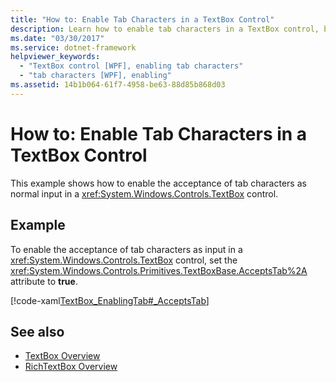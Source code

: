 ```yaml
---
title: "How to: Enable Tab Characters in a TextBox Control"
description: Learn how to enable tab characters in a TextBox control, by means of the included code example in XAML.
ms.date: "03/30/2017"
ms.service: dotnet-framework
helpviewer_keywords: 
  - "TextBox control [WPF], enabling tab characters"
  - "tab characters [WPF], enabling"
ms.assetid: 14b1b064-61f7-4958-be63-88d85b868d03
---
```

# How to: Enable Tab Characters in a TextBox Control

This example shows how to enable the acceptance of tab characters as normal input in a <xref:System.Windows.Controls.TextBox> control.

## Example

To enable the acceptance of tab characters as input in a <xref:System.Windows.Controls.TextBox> control, set the <xref:System.Windows.Controls.Primitives.TextBoxBase.AcceptsTab%2A> attribute to **true**.

[!code-xaml[TextBox_EnablingTab#_AcceptsTab](~/samples/snippets/csharp/VS_Snippets_Wpf/TextBox_EnablingTab/CS/Window1.xaml#_acceptstab)]

## See also

- [TextBox Overview](textbox-overview.md)
- [RichTextBox Overview](richtextbox-overview.md)

